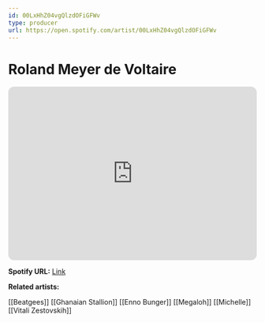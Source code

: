 ```yaml
---
id: 00LxHhZ04vgQlzdOFiGFWv
type: producer
url: https://open.spotify.com/artist/00LxHhZ04vgQlzdOFiGFWv
---
```

# Roland Meyer de Voltaire

<iframe style="border-radius:12px" src="https://open.spotify.com/embed/artist/00LxHhZ04vgQlzdOFiGFWv" width="100%" height="352" frameBorder="0" allowfullscreen="" allow="autoplay; clipboard-write; encrypted-media; fullscreen; picture-in-picture" loading="lazy"></iframe>

**Spotify URL:** [Link](https://open.spotify.com/artist/00LxHhZ04vgQlzdOFiGFWv)

**Related artists:**

[[Beatgees]]
[[Ghanaian Stallion]]
[[Enno Bunger]]
[[Megaloh]]
[[Michelle]]
[[Vitali Zestovskih]]
